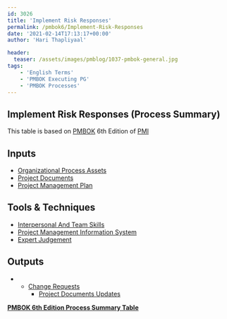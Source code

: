 ```yaml
---
id: 3026   
title: 'Implement Risk Responses'
permalink: /pmbok6/Implement-Risk-Responses
date: '2021-02-14T17:13:17+00:00'
author: 'Hari Thapliyaal'

header:
  teaser: /assets/images/pmblog/1037-pmbok-general.jpg
tags:
    - 'English Terms'
    - 'PMBOK Executing PG'
    - 'PMBOK Processes'
---
```


## Implement Risk Responses (Process Summary)

This table is based on [PMBOK](https://www.pmi.org/pmbok-guide-standards) 6th Edition of [PMI](https://www.pmi.org)

## **Inputs**

- [Organizational Process Assets](/pmbok6/organizational-process-assets)
- [Project Documents](/pmbok6/project-documents)
- [Project Management Plan](/pmbok6/project-management-plan)

## **Tools & Techniques**

- [Interpersonal And Team Skills](/pmbok6/interpersonal-and-team-skills)
- [Project Management Information System](/pmbok6/project-management-information-system)
- [Expert Judgement](/pmbok6/expert-judgement)

## **Outputs**

- - [Change Requests](/pmbok6/change-requests)
    - [Project Documents Updates](/pmbok6/project-documents-updates)

**[PMBOK 6th Edition Process Summary Table](process-groups-and-processes-in-pmbok6/)**
